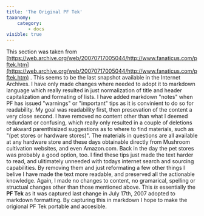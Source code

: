 ```yaml
---
title: 'The Original PF Tek'
taxonomy:
    category:
        - docs
visible: true
---
```


This section was taken from [https://web.archive.org/web/20070717005044/http://www.fanaticus.com/pftek.htm](https://web.archive.org/web/20070717005044/http://www.fanaticus.com/pftek.htm) .  This seems to be the last snapshot available in the Internet Archives.  I have only made changes where needed to adopt it to markdown language which really resulted in just normalization of title and header capitalization and formating of lists.  I have added markdown "notes" when PF has issued "warnings" or "important" tips as it is convinient to do so for readability.  My goal was readability first, then presevation of the content a very close second. I have removed no content other than what I deemed redundant or confusing, which really only resulted in a couple of deletions of akward parenthisized suggestions as to where to find materials, such as "(pet stores or hardware stores)".  The materials in questions are all available at any hardware store and these days obtainable directly from Mushroom cultivation websites, and even Amazon.com.  Back in the day the pet stores was probably a good option, too. I find these tips just made the text harder to read, and ulitimately unneeded with todays internet search and sourcing capabilities. By removing them and just reformating a few other things I belive I have made the text more readable, and preserved all the actionable knowledge.  Again, I made no changes to content, no gramarical, spelling or structual changes other than those mentioned above. This _is_ essentially the **PF Tek** as it was captured last change in July 17th, 2007 adopted to markdown formatting. By capturing this in markdown I hope to make the origional PF Tek portable and accesible.  



